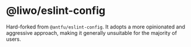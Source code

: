 # @liwo/eslint-config

Hard-forked from `@antfu/eslint-config`. It adopts a more opinionated and aggressive approach, making it generally unsuitable for the majority of users.
